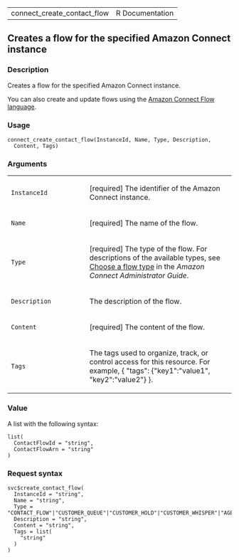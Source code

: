<table style="width: 100%;">
<tbody>
<tr class="odd">
<td>connect_create_contact_flow</td>
<td style="text-align: right;">R Documentation</td>
</tr>
</tbody>
</table>

## Creates a flow for the specified Amazon Connect instance

### Description

Creates a flow for the specified Amazon Connect instance.

You can also create and update flows using the [Amazon Connect Flow
language](https://docs.aws.amazon.com/connect/latest/APIReference/flow-language.html).

### Usage

    connect_create_contact_flow(InstanceId, Name, Type, Description,
      Content, Tags)

### Arguments

<table>
<colgroup>
<col style="width: 35%" />
<col style="width: 65%" />
</colgroup>
<tbody>
<tr class="odd">
<td><code
id="connect_create_contact_flow_:_InstanceId">InstanceId</code></td>
<td><p>[required] The identifier of the Amazon Connect
instance.</p></td>
</tr>
<tr class="even">
<td><code id="connect_create_contact_flow_:_Name">Name</code></td>
<td><p>[required] The name of the flow.</p></td>
</tr>
<tr class="odd">
<td><code id="connect_create_contact_flow_:_Type">Type</code></td>
<td><p>[required] The type of the flow. For descriptions of the
available types, see <a
href="https://docs.aws.amazon.com/connect/latest/adminguide/create-contact-flow.html#contact-flow-types">Choose
a flow type</a> in the <em>Amazon Connect Administrator
Guide</em>.</p></td>
</tr>
<tr class="even">
<td><code
id="connect_create_contact_flow_:_Description">Description</code></td>
<td><p>The description of the flow.</p></td>
</tr>
<tr class="odd">
<td><code id="connect_create_contact_flow_:_Content">Content</code></td>
<td><p>[required] The content of the flow.</p></td>
</tr>
<tr class="even">
<td><code id="connect_create_contact_flow_:_Tags">Tags</code></td>
<td><p>The tags used to organize, track, or control access for this
resource. For example, { "tags": {"key1":"value1", "key2":"value2"}
}.</p></td>
</tr>
</tbody>
</table>

### Value

A list with the following syntax:

    list(
      ContactFlowId = "string",
      ContactFlowArn = "string"
    )

### Request syntax

    svc$create_contact_flow(
      InstanceId = "string",
      Name = "string",
      Type = "CONTACT_FLOW"|"CUSTOMER_QUEUE"|"CUSTOMER_HOLD"|"CUSTOMER_WHISPER"|"AGENT_HOLD"|"AGENT_WHISPER"|"OUTBOUND_WHISPER"|"AGENT_TRANSFER"|"QUEUE_TRANSFER",
      Description = "string",
      Content = "string",
      Tags = list(
        "string"
      )
    )
